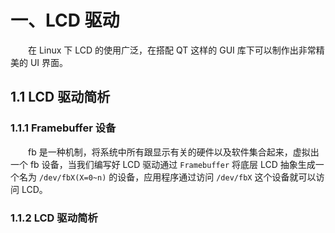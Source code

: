 # 一、LCD 驱动
&emsp;&emsp;在 Linux 下 LCD 的使用广泛，在搭配 QT 这样的 GUI 库下可以制作出非常精美的 UI 界面。
## 1.1 LCD 驱动简析
### 1.1.1 Framebuffer 设备
&emsp;&emsp;fb 是一种机制，将系统中所有跟显示有关的硬件以及软件集合起来，虚拟出一个 fb 设备，当我们编写好 LCD 驱动通过 `Framebuffer` 将底层 LCD 抽象生成一个名为 `/dev/fbX(X=0~n)` 的设备，应用程序通过访问 `/dev/fbX` 这个设备就可以访问 LCD。

### 1.1.2 LCD 驱动简析
<!--stackedit_data:
eyJoaXN0b3J5IjpbLTc3MzU2MzgzLC0yOTUzNDQ1MzEsMTg5MD
E5Njk1NSwyMjE0NTUwNjAsODE5NDA3NDY3XX0=
-->